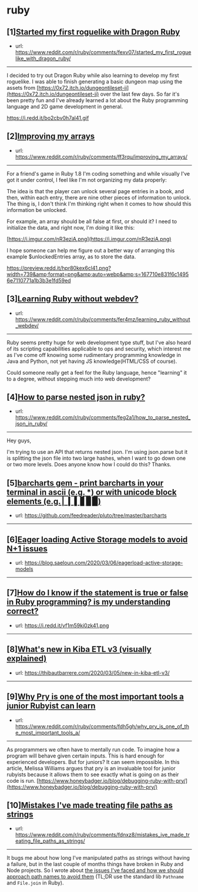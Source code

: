 # ruby
## [1][Started my first roguelike with Dragon Ruby](https://www.reddit.com/r/ruby/comments/fexv07/started_my_first_roguelike_with_dragon_ruby/)
- url: https://www.reddit.com/r/ruby/comments/fexv07/started_my_first_roguelike_with_dragon_ruby/
---
I decided to try out Dragon Ruby while also learning to develop my first roguelike. I was able to finish generating a basic dungeon map using the assets from [https://0x72.itch.io/dungeontileset-ii](https://0x72.itch.io/dungeontileset-ii) over the last few days. So far it's been pretty fun and I've already learned a lot about the Ruby programming language and 2D game development in general.

https://i.redd.it/bo2cbv0h7al41.gif
## [2][Improving my arrays](https://www.reddit.com/r/ruby/comments/ff3rqu/improving_my_arrays/)
- url: https://www.reddit.com/r/ruby/comments/ff3rqu/improving_my_arrays/
---
For a friend's game in Ruby 1.8 I'm coding something and while visually I've got it under control, I feel like I'm not organizing my data properly:

The idea is that the player can unlock several page entries in a book, and then, within each entry, there are nine other pieces of information to unlock. The thing is, I don't think I'm thinking right when it comes to how should this information be unlocked.

For example, an array should be all false at first, or should it? I need to initialize the data, and right now, I'm doing it like this:

[https://i.imgur.com/nR3eziA.png](https://i.imgur.com/nR3eziA.png)

I hope someone can help me figure out a better way of arranging this example $unlockedEntries array, as to store the data. 

https://preview.redd.it/hpr80kex6cl41.png?width=739&amp;format=png&amp;auto=webp&amp;s=167710e831f6c14956e7110771a1b3b3e1fd59ed
## [3][Learning Ruby without webdev?](https://www.reddit.com/r/ruby/comments/fer4mz/learning_ruby_without_webdev/)
- url: https://www.reddit.com/r/ruby/comments/fer4mz/learning_ruby_without_webdev/
---
Ruby seems pretty huge for web development type stuff, but I've also heard of its scripting capabilities applicable to ops and security, which interest me as I've come off knowing some rudimentary programming knowledge in Java and Python, not yet having JS knowledge(HTML/CSS of course). 

Could someone really get a feel for the Ruby language, hence "learning" it to a degree, without stepping much into web development?
## [4][How to parse nested json in ruby?](https://www.reddit.com/r/ruby/comments/feg2a1/how_to_parse_nested_json_in_ruby/)
- url: https://www.reddit.com/r/ruby/comments/feg2a1/how_to_parse_nested_json_in_ruby/
---
Hey guys,

I'm trying to use an API that returns nested json. I'm using json.parse but it is splitting the json file into two large hashes, when I want to go down one or two more levels. Does anyone know how I could do this? Thanks.
## [5][barcharts gem - print barcharts in your terminal in ascii (e.g. *) or with unicode block elements (e.g. ▏▎▍▋▊▉)](https://www.reddit.com/r/ruby/comments/feazzy/barcharts_gem_print_barcharts_in_your_terminal_in/)
- url: https://github.com/feedreader/pluto/tree/master/barcharts
---

## [6][Eager loading Active Storage models to avoid N+1 issues](https://www.reddit.com/r/ruby/comments/fec6wr/eager_loading_active_storage_models_to_avoid_n1/)
- url: https://blog.saeloun.com/2020/03/06/eagerload-active-storage-models
---

## [7][How do I know if the statement is true or false in Ruby programming? is my understanding correct?](https://www.reddit.com/r/ruby/comments/fe7cne/how_do_i_know_if_the_statement_is_true_or_false/)
- url: https://i.redd.it/vf1m59ki0zk41.png
---

## [8][What's new in Kiba ETL v3 (visually explained)](https://www.reddit.com/r/ruby/comments/fdyca1/whats_new_in_kiba_etl_v3_visually_explained/)
- url: https://thibautbarrere.com/2020/03/05/new-in-kiba-etl-v3/
---

## [9][Why Pry is one of the most important tools a junior Rubyist can learn](https://www.reddit.com/r/ruby/comments/fdh5gh/why_pry_is_one_of_the_most_important_tools_a/)
- url: https://www.reddit.com/r/ruby/comments/fdh5gh/why_pry_is_one_of_the_most_important_tools_a/
---
As programmers we often have to mentally run code. To imagine how a program will behave given certain inputs. This is hard enough for experienced developers. But for juniors? It can seem impossible. In this article, Melissa Williams argues that pry is an invaluable tool for junior rubyists because it allows them to see exactly what is going on as their code is run. [https://www.honeybadger.io/blog/debugging-ruby-with-pry/](https://www.honeybadger.io/blog/debugging-ruby-with-pry/)
## [10][Mistakes I've made treating file paths as strings](https://www.reddit.com/r/ruby/comments/fdnxz8/mistakes_ive_made_treating_file_paths_as_strings/)
- url: https://www.reddit.com/r/ruby/comments/fdnxz8/mistakes_ive_made_treating_file_paths_as_strings/
---
It bugs me about how long I've manipulated paths as strings without having a failure, but in the last couple of months things have broken in Ruby and Node projects. So I wrote about [the issues I've faced and how we should approach path names to avoid them](https://philna.sh/blog/2020/03/04/mistakes-treating-paths-as-strings/) (TL;DR use the standard lib `Pathname` and `File.join` in Ruby).
